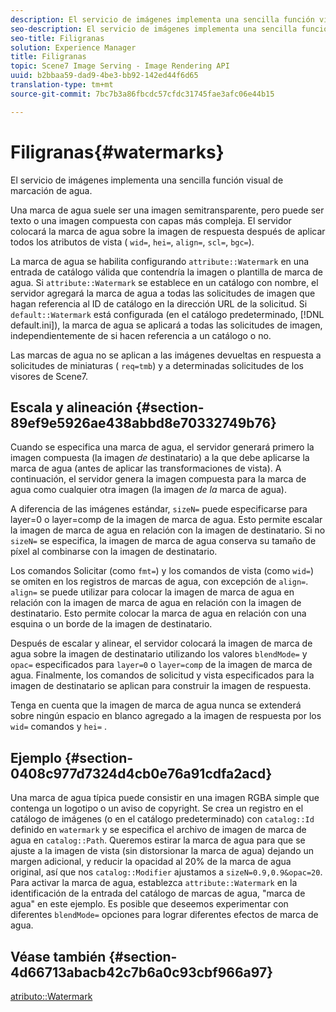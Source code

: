 ```yaml
---
description: El servicio de imágenes implementa una sencilla función visual de marcación de agua.
seo-description: El servicio de imágenes implementa una sencilla función visual de marcación de agua.
seo-title: Filigranas
solution: Experience Manager
title: Filigranas
topic: Scene7 Image Serving - Image Rendering API
uuid: b2bbaa59-dad9-4be3-bb92-142ed44f6d65
translation-type: tm+mt
source-git-commit: 7bc7b3a86fbcdc57cfdc31745fae3afc06e44b15

---
```



# Filigranas{#watermarks}

El servicio de imágenes implementa una sencilla función visual de marcación de agua.

Una marca de agua suele ser una imagen semitransparente, pero puede ser texto o una imagen compuesta con capas más compleja. El servidor colocará la marca de agua sobre la imagen de respuesta después de aplicar todos los atributos de vista ( `wid=`, `hei=`, `align=`, `scl=`, `bgc=`).

La marca de agua se habilita configurando `attribute::Watermark` en una entrada de catálogo válida que contendría la imagen o plantilla de marca de agua. Si `attribute::Watermark` se establece en un catálogo con nombre, el servidor agregará la marca de agua a todas las solicitudes de imagen que hagan referencia al ID de catálogo en la dirección URL de la solicitud. Si `default::Watermark` está configurada (en el catálogo predeterminado, [!DNL default.ini]), la marca de agua se aplicará a todas las solicitudes de imagen, independientemente de si hacen referencia a un catálogo o no.

Las marcas de agua no se aplican a las imágenes devueltas en respuesta a solicitudes de miniaturas ( `req=tmb`) y a determinadas solicitudes de los visores de Scene7.

## Escala y alineación {#section-89ef9e5926ae438abbd8e70332749b76}

Cuando se especifica una marca de agua, el servidor generará primero la imagen compuesta (la imagen *de* destinatario) a la que debe aplicarse la marca de agua (antes de aplicar las transformaciones de vista). A continuación, el servidor genera la imagen compuesta para la marca de agua como cualquier otra imagen (la imagen *de la* marca de agua).

A diferencia de las imágenes estándar, `sizeN=` puede especificarse para layer=0 o layer=comp de la imagen de marca de agua. Esto permite escalar la imagen de marca de agua en relación con la imagen de destinatario. Si no `sizeN=` se especifica, la imagen de marca de agua conserva su tamaño de píxel al combinarse con la imagen de destinatario.

Los comandos Solicitar (como `fmt=`) y los comandos de vista (como `wid=`) se omiten en los registros de marcas de agua, con excepción de `align=`. `align=` se puede utilizar para colocar la imagen de marca de agua en relación con la imagen de marca de agua en relación con la imagen de destinatario. Esto permite colocar la marca de agua en relación con una esquina o un borde de la imagen de destinatario.

Después de escalar y alinear, el servidor colocará la imagen de marca de agua sobre la imagen de destinatario utilizando los valores `blendMode=` y `opac=` especificados para `layer=0` o `layer=comp` de la imagen de marca de agua. Finalmente, los comandos de solicitud y vista especificados para la imagen de destinatario se aplican para construir la imagen de respuesta.

Tenga en cuenta que la imagen de marca de agua nunca se extenderá sobre ningún espacio en blanco agregado a la imagen de respuesta por los `wid=` comandos y `hei=` .

## Ejemplo {#section-0408c977d7324d4cb0e76a91cdfa2acd}

Una marca de agua típica puede consistir en una imagen RGBA simple que contenga un logotipo o un aviso de copyright. Se crea un registro en el catálogo de imágenes (o en el catálogo predeterminado) con `catalog::Id` definido en `watermark` y se especifica el archivo de imagen de marca de agua en `catalog::Path`. Queremos estirar la marca de agua para que se ajuste a la imagen de vista (sin distorsionar la marca de agua) dejando un margen adicional, y reducir la opacidad al 20% de la marca de agua original, así que nos `catalog::Modifier` ajustamos a `sizeN=0.9,0.9&opac=20`. Para activar la marca de agua, establezca `attribute::Watermark` en la identificación de la entrada del catálogo de marcas de agua, &quot;marca de agua&quot; en este ejemplo. Es posible que deseemos experimentar con diferentes `blendMode=` opciones para lograr diferentes efectos de marca de agua.

## Véase también {#section-4d66713abacb42c7b6a0c93cbf966a97}

[atributo::Watermark](../../../../../is-api/image-catalog/image-serving-api-ref/c-image-catalog-reference/c-attributes-reference/r-watermark.md#reference-942b50acb2dd43a5ae498dc41ea9ac9b)
